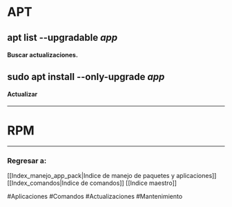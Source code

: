 # APT
## apt list --upgradable *app*
#### Buscar actualizaciones.
## sudo apt install --only-upgrade *app*
#### Actualizar
---
# RPM
---
### Regresar a:
[[Index_manejo_app_pack|Indice de manejo de paquetes y aplicaciones]]
[[Index_comandos|Indice de comandos]]
[[Indice maestro]]

#Aplicaciones #Comandos #Actualizaciones #Mantenimiento 
